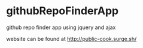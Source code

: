# githubRepoFinderApp
github repo finder app using jquery and ajax

website can be found at 
http://public-cook.surge.sh/
